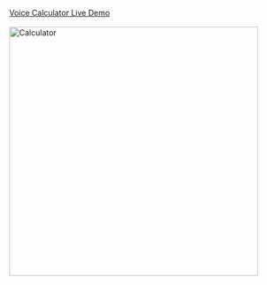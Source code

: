 [Voice Calculator Live Demo](https://voice-calculator.onrender.com/)
<br><br>
 <img src="https://github.com/user-attachments/assets/4dcb38bb-d59a-40b8-a6c4-0777f6088af0" alt="Calculator" width="450" height="450"/>
